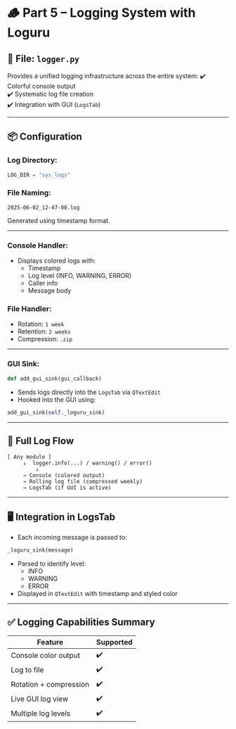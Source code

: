 # 🪵 Part 5 – Logging System with Loguru

## 📄 File: `logger.py`

Provides a unified logging infrastructure across the entire system:
✔️ Colorful console output  
✔️ Systematic log file creation  
✔️ Integration with GUI (`LogsTab`)

---

## 📦 Configuration

### Log Directory:
```python
LOG_DIR = "sys_logs"
```

### File Naming:
```
2025-06-02_12-47-00.log
```
Generated using timestamp format.

---

### Console Handler:
- Displays colored logs with:
  - Timestamp
  - Log level (INFO, WARNING, ERROR)
  - Caller info
  - Message body

### File Handler:
- Rotation: `1 week`
- Retention: `2 weeks`
- Compression: `.zip`

---

### GUI Sink:
```python
def add_gui_sink(gui_callback)
```
- Sends logs directly into the `LogsTab` via `QTextEdit`
- Hooked into the GUI using:
```python
add_gui_sink(self._loguru_sink)
```

---

## 🔄 Full Log Flow

```
[ Any module ]
     ↓  logger.info(...) / warning() / error()
         ↓
     → Console (colored output)
     → Rolling log file (compressed weekly)
     → LogsTab (if GUI is active)
```

---

## 🖥️ Integration in LogsTab

- Each incoming message is passed to:
```python
_loguru_sink(message)
```
- Parsed to identify level:
  - INFO
  - WARNING
  - ERROR
- Displayed in `QTextEdit` with timestamp and styled color

---

## ✅ Logging Capabilities Summary

| Feature                  | Supported |
|--------------------------|-----------|
| Console color output     | ✔️        |
| Log to file              | ✔️        |
| Rotation + compression   | ✔️        |
| Live GUI log view        | ✔️        |
| Multiple log levels      | ✔️        |